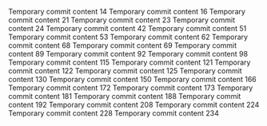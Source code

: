 Temporary commit content 14
Temporary commit content 16
Temporary commit content 21
Temporary commit content 23
Temporary commit content 24
Temporary commit content 42
Temporary commit content 51
Temporary commit content 53
Temporary commit content 62
Temporary commit content 68
Temporary commit content 69
Temporary commit content 89
Temporary commit content 92
Temporary commit content 98
Temporary commit content 115
Temporary commit content 121
Temporary commit content 122
Temporary commit content 125
Temporary commit content 130
Temporary commit content 150
Temporary commit content 166
Temporary commit content 172
Temporary commit content 173
Temporary commit content 181
Temporary commit content 188
Temporary commit content 192
Temporary commit content 208
Temporary commit content 224
Temporary commit content 228
Temporary commit content 234
